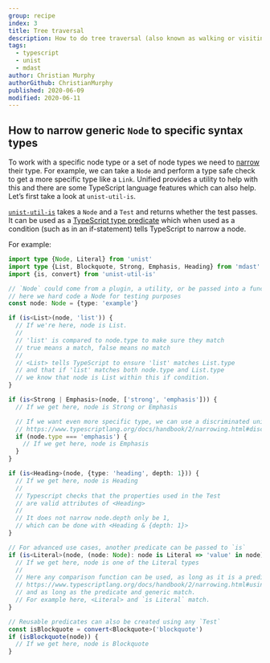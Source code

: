```yaml
---
group: recipe
index: 3
title: Tree traversal
description: How to do tree traversal (also known as walking or visiting a tree)
tags:
  - typescript
  - unist
  - mdast
author: Christian Murphy
authorGithub: ChristianMurphy
published: 2020-06-09
modified: 2020-06-11
---
```


## How to narrow generic `Node` to specific syntax types

To work with a specific node type or a set of node types we need to
[narrow](https://www.typescriptlang.org/docs/handbook/2/narrowing.html) their
type.
For example, we can take a `Node` and perform a type safe check to get a more
specific type like a `Link`.
Unified provides a utility to help with this and there are some TypeScript
language features which can also help.
Let’s first take a look at `unist-util-is`.

[`unist-util-is`](https://github.com/syntax-tree/unist-util-is#readme) takes a
`Node` and a `Test` and returns whether the test passes.
It can be used as a [TypeScript type predicate](https://www.typescriptlang.org/docs/handbook/2/narrowing.html#using-type-predicates)
which when used as a condition (such as in an if-statement) tells TypeScript
to narrow a node.

For example:

```ts
import type {Node, Literal} from 'unist'
import type {List, Blockquote, Strong, Emphasis, Heading} from 'mdast'
import {is, convert} from 'unist-util-is'

// `Node` could come from a plugin, a utility, or be passed into a function
// here we hard code a Node for testing purposes
const node: Node = {type: 'example'}

if (is<List>(node, 'list')) {
  // If we're here, node is List.
  //
  // 'list' is compared to node.type to make sure they match
  // true means a match, false means no match
  //
  // <List> tells TypeScript to ensure 'list' matches List.type
  // and that if 'list' matches both node.type and List.type
  // we know that node is List within this if condition.
}

if (is<Strong | Emphasis>(node, ['strong', 'emphasis'])) {
  // If we get here, node is Strong or Emphasis

  // If we want even more specific type, we can use a discriminated union
  // https://www.typescriptlang.org/docs/handbook/2/narrowing.html#discriminated-unions
  if (node.type === 'emphasis') {
    // If we get here, node is Emphasis
  }
}

if (is<Heading>(node, {type: 'heading', depth: 1})) {
  // If we get here, node is Heading
  //
  // Typescript checks that the properties used in the Test
  // are valid attributes of <Heading>
  //
  // It does not narrow node.depth only be 1,
  // which can be done with <Heading & {depth: 1}>
}

// For advanced use cases, another predicate can be passed to `is`
if (is<Literal>(node, (node: Node): node is Literal => 'value' in node)) {
  // If we get here, node is one of the Literal types
  //
  // Here any comparison function can be used, as long as it is a predicate
  // https://www.typescriptlang.org/docs/handbook/2/narrowing.html#using-type-predicates
  // and as long as the predicate and generic match.
  // For example here, <Literal> and `is Literal` match.
}

// Reusable predicates can also be created using any `Test`
const isBlockquote = convert<Blockquote>('blockquote')
if (isBlockquote(node)) {
  // If we get here, node is Blockquote
}
```
